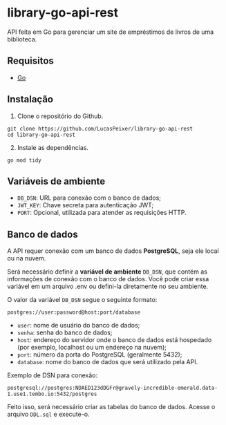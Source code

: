 # library-go-api-rest
API feita em Go para gerenciar um site de empréstimos de livros de uma biblioteca.

## Requisitos
* [Go](https://go.dev/dl/)

## Instalação
1. Clone o repositório do Github.
```
git clone https://github.com/LucasPeixer/library-go-api-rest
cd library-go-api-rest
```
2. Instale as dependências.
```
go mod tidy
```

## Variáveis de ambiente
* `DB_DSN`: URL para conexão com o banco de dados;
* `JWT_KEY`: Chave secreta para autenticação JWT;
* `PORT`: Opcional, utilizada para atender as requisições HTTP.

## Banco de dados 
A API requer conexão com um banco de dados **PostgreSQL**, seja ele local ou na nuvem.

Será necessário definir a **variável de ambiente** `DB_DSN`, que contém as informações de conexão com o banco de dados. 
Você pode criar essa variável em um arquivo .env ou defini-la diretamente no seu ambiente.

O valor da variável `DB_DSN` segue o seguinte formato:
```
postgres://user:password@host:port/database
```

* `user`: nome de usuário do banco de dados;
* `senha`: senha do banco de dados;
* `host`: endereço do servidor onde o banco de dados está hospedado (por exemplo, localhost ou um endereço na nuvem);
* `port`: número da porta do PostgreSQL (geralmente 5432);
* `database`: nome do banco de dados que será utilizado pela API.

Exemplo de DSN para conexão:
```
postgresql://postgres:NDAED123dDGFr@gravely-incredible-emerald.data-1.use1.tembo.io:5432/postgres
```

Feito isso, será necessário criar as tabelas do banco de dados. Acesse o arquivo `DDL.sql` e execute-o.
